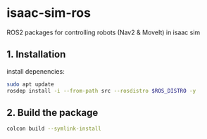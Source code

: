 # isaac-sim-ros

ROS2 packages for controlling robots (Nav2 & MoveIt) in isaac sim
## 1. Installation
install depenencies:
```bash
sudo apt update
rosdep install -i --from-path src --rosdistro $ROS_DISTRO -y
```
## 2. Build the package
```bash
colcon build --symlink-install
```
